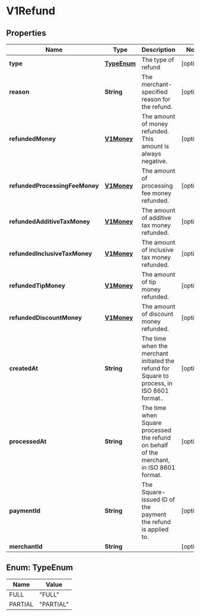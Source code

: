 
# V1Refund

## Properties
Name | Type | Description | Notes
------------ | ------------- | ------------- | -------------
**type** | [**TypeEnum**](#TypeEnum) | The type of refund  |  [optional]
**reason** | **String** | The merchant-specified reason for the refund. |  [optional]
**refundedMoney** | [**V1Money**](V1Money.md) | The amount of money refunded. This amount is always negative. |  [optional]
**refundedProcessingFeeMoney** | [**V1Money**](V1Money.md) | The amount of processing fee money refunded. |  [optional]
**refundedAdditiveTaxMoney** | [**V1Money**](V1Money.md) | The amount of additive tax money refunded. |  [optional]
**refundedInclusiveTaxMoney** | [**V1Money**](V1Money.md) | The amount of inclusive tax money refunded. |  [optional]
**refundedTipMoney** | [**V1Money**](V1Money.md) | The amount of tip money refunded. |  [optional]
**refundedDiscountMoney** | [**V1Money**](V1Money.md) | The amount of discount money refunded. |  [optional]
**createdAt** | **String** | The time when the merchant initiated the refund for Square to process, in ISO 8601 format.. |  [optional]
**processedAt** | **String** | The time when Square processed the refund on behalf of the merchant, in ISO 8601 format. |  [optional]
**paymentId** | **String** | The Square-issued ID of the payment the refund is applied to. |  [optional]
**merchantId** | **String** |  |  [optional]


<a name="TypeEnum"></a>
## Enum: TypeEnum
Name | Value
---- | -----
FULL | &quot;FULL&quot;
PARTIAL | &quot;PARTIAL&quot;



